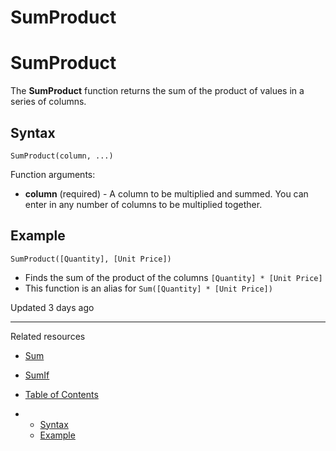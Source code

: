 # SumProduct

# SumProduct

The **SumProduct** function returns the sum of the product of values in a series of columns.

## Syntax

`SumProduct(column, ...)`

Function arguments:

* **column** (required) - A column to be multiplied and summed. You can enter in any number of columns to be multiplied together.

## Example

```
SumProduct([Quantity], [Unit Price])
```

* Finds the sum of the product of the columns `[Quantity] * [Unit Price]`
* This function is an alias for `Sum([Quantity] * [Unit Price])`

Updated 3 days ago

---

Related resources

* [Sum](/docs/sum)
* [SumIf](/docs/sumif)

* [Table of Contents](#)
* + [Syntax](#syntax)
  + [Example](#example)
